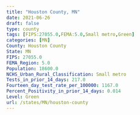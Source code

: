 ```yaml
---
title: "Houston County, MN"
date: 2021-06-26
draft: false
type: county
tags: [FIPS:27055.0,FEMA:5.0,Small metro,Green]
categories: [MN]
County: Houston County
State: MN
FIPS: 27055.0
FEMA_Region: 5.0
Population: 18600.0
NCHS_Urban_Rural_Classification: Small metro
Tests_in_prior_14_days: 217.0
Fourteen_day_test_rate_per_100000: 1167.0
Percent_Positivity_in_prior_14_days: 0.014
Level: Green
url: /states/MN/houston-county
---
```



